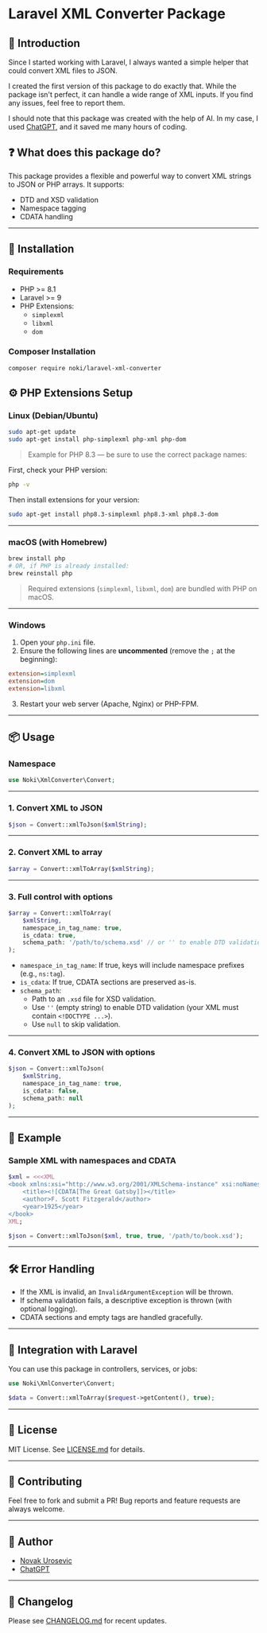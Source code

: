 # Laravel XML Converter Package

## 🧾 Introduction

Since I started working with Laravel, I always wanted a simple helper that could convert XML files to JSON.

I created the first version of this package to do exactly that. While the package isn't perfect, it can handle a wide range of XML inputs. If you find any issues, feel free to report them.

I should note that this package was created with the help of AI. In my case, I used [ChatGPT](https://github.com/openai), and it saved me many hours of coding.

## ❓ What does this package do?

This package provides a flexible and powerful way to convert XML strings to JSON or PHP arrays.
It supports:

- DTD and XSD validation
- Namespace tagging
- CDATA handling

---

## 🚀 Installation

### Requirements

- PHP >= 8.1
- Laravel >= 9
- PHP Extensions:
  - `simplexml`
  - `libxml`
  - `dom`

### Composer Installation

```bash
composer require noki/laravel-xml-converter
```



## ⚙️ PHP Extensions Setup

### Linux (Debian/Ubuntu)

```bash
sudo apt-get update
sudo apt-get install php-simplexml php-xml php-dom
```

> Example for PHP 8.3 — be sure to use the correct package names:

First, check your PHP version:

```bash
php -v
```

Then install extensions for your version:

```bash
sudo apt-get install php8.3-simplexml php8.3-xml php8.3-dom
```

---

### macOS (with Homebrew)

```bash
brew install php
# OR, if PHP is already installed:
brew reinstall php
```

> Required extensions (`simplexml`, `libxml`, `dom`) are bundled with PHP on macOS.

---

### Windows

1. Open your `php.ini` file.
2. Ensure the following lines are **uncommented** (remove the `;` at the beginning):

```ini
extension=simplexml
extension=dom
extension=libxml
```

3. Restart your web server (Apache, Nginx) or PHP-FPM.

---

## 📦 Usage

### Namespace

```php
use Noki\XmlConverter\Convert;
```

---

### 1. Convert XML to JSON

```php
$json = Convert::xmlToJson($xmlString);
```

---

### 2. Convert XML to array

```php
$array = Convert::xmlToArray($xmlString);
```

---

### 3. Full control with options

```php
$array = Convert::xmlToArray(
    $xmlString,
    namespace_in_tag_name: true,
    is_cdata: true,
    schema_path: '/path/to/schema.xsd' // or '' to enable DTD validation
);
```

- `namespace_in_tag_name`: If true, keys will include namespace prefixes (e.g., `ns:tag`).
- `is_cdata`: If true, CDATA sections are preserved as-is.
- `schema_path`:
    - Path to an `.xsd` file for XSD validation.
    - Use `''` (empty string) to enable DTD validation (your XML must contain `<!DOCTYPE ...>`).
    - Use `null` to skip validation.

---

### 4. Convert XML to JSON with options

```php
$json = Convert::xmlToJson(
    $xmlString,
    namespace_in_tag_name: true,
    is_cdata: false,
    schema_path: null
);
```

---

## 🧪 Example

### Sample XML with namespaces and CDATA

```php
$xml = <<<XML
<book xmlns:xsi="http://www.w3.org/2001/XMLSchema-instance" xsi:noNamespaceSchemaLocation="book.xsd">
    <title><![CDATA[The Great Gatsby]]></title>
    <author>F. Scott Fitzgerald</author>
    <year>1925</year>
</book>
XML;

$json = Convert::xmlToJson($xml, true, true, '/path/to/book.xsd');
```

---

## 🛠 Error Handling

- If the XML is invalid, an `InvalidArgumentException` will be thrown.
- If schema validation fails, a descriptive exception is thrown (with optional logging).
- CDATA sections and empty tags are handled gracefully.

---

## 🧩 Integration with Laravel

You can use this package in controllers, services, or jobs:

```php
use Noki\XmlConverter\Convert;

$data = Convert::xmlToArray($request->getContent(), true);
```

---

## 📄 License

MIT License.
See [LICENSE.md](LICENSE.md) for details.

---

## 🙌 Contributing

Feel free to fork and submit a PR!
Bug reports and feature requests are always welcome.

---

## 🔗 Author

- [Novak Urosevic](https://github.com/novakurosevic)
- [ChatGPT](https://github.com/openai)

---

## 📝 Changelog

Please see [CHANGELOG.md](CHANGELOG.md) for recent updates.

